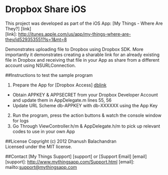 Dropbox Share iOS
===============

This project was developed as part of the iOS App: [My Things - Where Are They?] [link]   
[link]: http://itunes.apple.com/us/app/my-things-where-are-they/id529353551?ls=1&mt=8

Demonstrates uploading file to Dropbox using Dropbox SDK. More importantly it demonstrates creating a sharable link for an already existing file in Dropbox and receiving that file in your App as share from a different account using NSURLConnection.

##Instructions to test the sample program

1) Prepare the App for [Dropbox Access] [dblink]  
- Obtain APPKEY & APPSECRET from your Dropbox Developer Account and update them in AppDelegate.m lines 55, 56
- Update URL Scheme db-APPKEY with db-XXXXXX using the App Key   

2) Run the program, press the action buttons & watch the console window for logs  
3) Go Through ViewController.h/m & AppDelegate.h/m to pick up relevant codes to use in your own App

[dblink]: https://www.dropbox.com/developers/start/setup#ios

##License
Copyright (c) 2012 Dhanush Balachandran  
Licensed under the MIT license.

##Contact
[My Things Support] [support] or [Support Email] [email]
[support]: http://www.mythingsapp.com/Support.html
[email]: mailto:support@mythingsapp.com